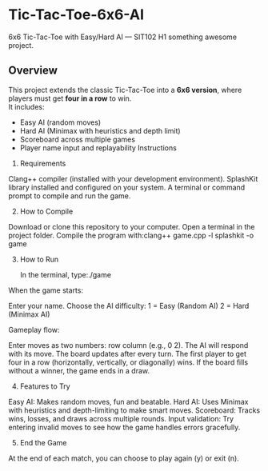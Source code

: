 # Tic-Tac-Toe-6x6-AI
6x6 Tic-Tac-Toe with Easy/Hard AI — SIT102 H1 something awesome project.
## Overview
This project extends the classic Tic-Tac-Toe into a **6x6 version**, where players must get **four in a row** to win.  
It includes:
- Easy AI (random moves)
- Hard AI (Minimax with heuristics and depth limit)
- Scoreboard across multiple games
- Player name input and replayability
Instructions
1. Requirements

Clang++ compiler (installed with your development environment).
SplashKit library installed and configured on your system.
A terminal or command prompt to compile and run the game.

2. How to Compile

Download or clone this repository to your computer.
Open a terminal in the project folder.
Compile the program with:clang++ game.cpp -l splashkit -o game

3. How to Run

   In the terminal, type:./game
   
When the game starts:

Enter your name.
Choose the AI difficulty:
1 = Easy (Random AI)
2 = Hard (Minimax AI)

Gameplay flow:

Enter moves as two numbers: row column (e.g., 0 2).
The AI will respond with its move.
The board updates after every turn.
The first player to get four in a row (horizontally, vertically, or diagonally) wins.
If the board fills without a winner, the game ends in a draw.

4. Features to Try

Easy AI: Makes random moves, fun and beatable.
Hard AI: Uses Minimax with heuristics and depth-limiting to make smart moves.
Scoreboard: Tracks wins, losses, and draws across multiple rounds.
Input validation: Try entering invalid moves to see how the game handles errors gracefully.

5. End the Game

At the end of each match, you can choose to play again (y) or exit (n).
